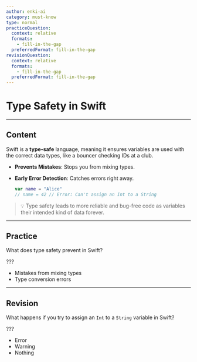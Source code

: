 ```yaml
---
author: enki-ai
category: must-know
type: normal
practiceQuestion:
  context: relative
  formats:
    - fill-in-the-gap
  preferredFormat: fill-in-the-gap
revisionQuestion:
  context: relative
  formats:
    - fill-in-the-gap
  preferredFormat: fill-in-the-gap
---
```


# Type Safety in Swift

---
## Content

Swift is a **type-safe** language, meaning it ensures variables are used with the correct data types, like a bouncer checking IDs at a club.

- **Prevents Mistakes**: Stops you from mixing types.
- **Early Error Detection**: Catches errors right away.

  ```swift
  var name = "Alice"
  // name = 42 // Error: Can't assign an Int to a String
  ```

> 💡 Type safety leads to more reliable and bug-free code as variables their intended kind of data forever.

---
## Practice

What does type safety prevent in Swift?

???

- Mistakes from mixing types
- Type conversion errors

---
## Revision

What happens if you try to assign an `Int` to a `String` variable in Swift?

???

- Error
- Warning
- Nothing
